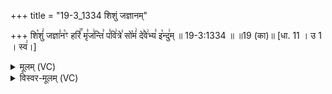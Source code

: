 +++
title = "19-3_1334 शिशुं जज्ञानम्"

+++
शि꣡शुं꣢ जज्ञा꣣न꣡ꣳ हरिं꣢꣯ मृ꣣ज꣢न्ति꣣ प꣣वि꣢त्रे꣣ सो꣡मं꣢ दे꣣वे꣢भ्य꣣ इ꣡न्दु꣢म् ॥ 19-3:1334 ॥ ॥19 (का)॥ [धा. 11 । उ 1 । स्व꣢।]

<details><summary>मूलम् (VC)</summary>

शि꣡शुं꣢ जज्ञा꣣न꣡ꣳ हरिं꣢꣯ मृजन्ति प꣣वि꣢त्रे꣣ सो꣡मं꣢ दे꣣वे꣢भ्य꣣ इ꣡न्दु꣢म् ॥१३३४॥
</details>

<details><summary>विस्वर-मूलम् (VC)</summary>

शिशुं जज्ञानꣳ हरिं मृजन्ति पवित्रे सोमं देवेभ्य इन्दुम् ॥१३३४॥
</details>